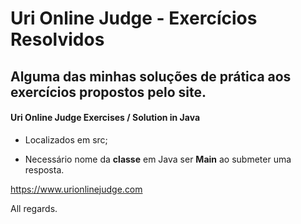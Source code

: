 # Uri Online Judge - Exercícios Resolvidos
## Alguma das minhas soluções de prática aos exercícios propostos pelo site.
####                                 Uri Online Judge Exercises / Solution in Java
- Localizados em src;

- Necessário nome da <b>classe</b> em Java ser <b>Main</b> ao submeter uma resposta.

https://www.urionlinejudge.com

All regards.
